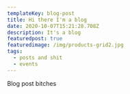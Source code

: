 ```yaml
---
templateKey: blog-post
title: Hi there I'm a blog
date: 2020-10-07T15:21:28.708Z
description: It's a blog
featuredpost: true
featuredimage: /img/products-grid2.jpg
tags:
  - posts and shit
  - events
---
```

Blog post bitches